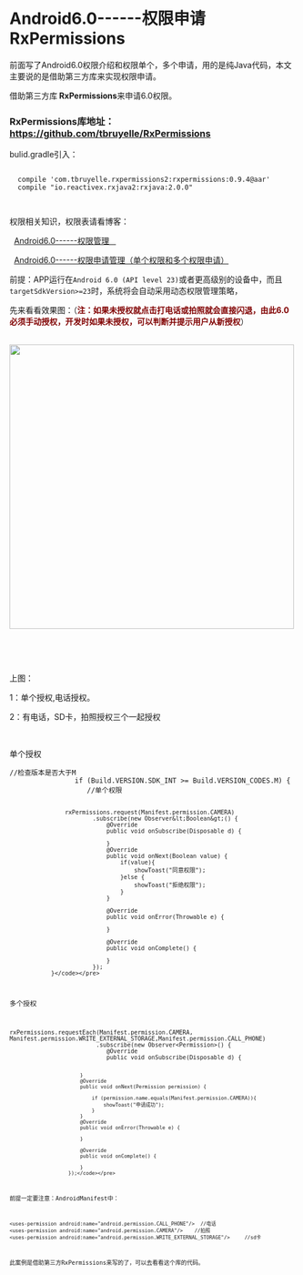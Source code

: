 # Android6.0------权限申请RxPermissions 

 <p>前面写了Android6.0权限介绍和权限单个，多个申请，用的是纯Java代码，本文主要说的是借助第三方库来实现权限申请。</p> 
<p>借助第三方库<strong> RxPermissions</strong>来申请6.0权限。</p> 
<span id="OSC_h3_1"></span>
<h3><strong><strong>RxPermissions库地址：</strong></strong><a href="https://github.com/tbruyelle/RxPermissions" target="_blank" rel="nofollow">https://github.com/tbruyelle/RxPermissions </a></h3> 
<p>bulid.gradle引入：</p> 
<pre><code class="language-java">
  compile 'com.tbruyelle.rxpermissions2:rxpermissions:0.9.4@aar'
  compile "io.reactivex.rxjava2:rxjava:2.0.0"

</code></pre> 
<p>权限相关知识，权限表请看博客：</p> 
<p>&nbsp; <a href="https://my.oschina.net/zhangqie/blog/1540896" target="_blank" rel="nofollow">Android6.0------权限管理&nbsp; &nbsp;</a> &nbsp; &nbsp;</p> 
<p>&nbsp; <a href="https://my.oschina.net/zhangqie/blog/1541599" target="_blank" rel="nofollow">Android6.0------权限申请管理（单个权限和多个权限申请）</a></p> 
<p>前提：APP运行在<code>Android 6.0 (API level 23)</code>或者更高级别的设备中，而且<code>targetSdkVersion&gt;=23</code>时，系统将会自动采用动态权限管理策略，</p> 
<p>先来看看效果图：（<strong><span style="color:#800000">注：如果未授权就点击打电话或拍照就会直接闪退，由此6.0必须手动授权，开发时如果未授权，可以判断并提示用户从新授权</span></strong>）</p> 
<p>&nbsp;&nbsp;&nbsp;&nbsp;&nbsp;&nbsp;&nbsp;&nbsp; <img alt="" src="https://static.oschina.net/uploads/img/201709/23083142_V4WL.gif" width="500"></p> 
<p>&nbsp;</p> 
<p>&nbsp;</p> 
<p>上图：</p> 
<p>1：单个授权,电话授权。</p> 
<p>2：有电话，SD卡，拍照授权三个一起授权</p> 
<p>&nbsp;</p> 
<p>单个授权</p> 
<pre><code class="language-java">//检查版本是否大于M
                if (Build.VERSION.SDK_INT &gt;= Build.VERSION_CODES.M) {
                   //单个权限

                    rxPermissions.request(Manifest.permission.CAMERA)
                            .subscribe(new Observer&lt;Boolean&gt;() {
                                @Override
                                public void onSubscribe(Disposable d) {

                                }
                                @Override
                                public void onNext(Boolean value) {
                                    if(value){
                                        showToast("同意权限");
                                    }else {
                                        showToast("拒绝权限");
                                    }
                                }

                                @Override
                                public void onError(Throwable e) {

                                }

                                @Override
                                public void onComplete() {

                                }
                            });
                }</code></pre> 
<p>多个授权</p> 
<pre><code class="language-java">rxPermissions.requestEach(Manifest.permission.CAMERA,
Manifest.permission.WRITE_EXTERNAL_STORAGE,Manifest.permission.CALL_PHONE)
                         .subscribe(new Observer&lt;Permission&gt;() {
                            @Override
                            public void onSubscribe(Disposable d) {

                            }
                            @Override
                            public void onNext(Permission permission) {

                                if (permission.name.equals(Manifest.permission.CAMERA)){
                                    showToast("申请成功");
                                }
                            }
                            @Override
                            public void onError(Throwable e) {

                            }

                            @Override
                            public void onComplete() {

                            }
                        });</code></pre> 
<p>前提一定要注意：AndroidManifest中：</p> 
<pre><code class="language-html">&lt;uses-permission android:name="android.permission.CALL_PHONE"/&gt;  //电话
&lt;uses-permission android:name="android.permission.CAMERA"/&gt;    //拍照
&lt;uses-permission android:name="android.permission.WRITE_EXTERNAL_STORAGE"/&gt;     //sd卡</code></pre> 
<p>此案例是借助第三方RxPermissions来写的了，可以去看看这个库的代码。</p> 
